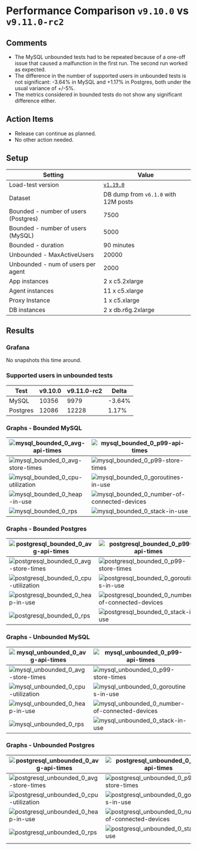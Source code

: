 # Performance Comparison `v9.10.0` vs `v9.11.0-rc2`

## Comments

- The MySQL unbounded tests had to be repeated because of a one-off issue that caused a malfunction in the first run. The second run worked as expected.
- The difference in the number of supported users in unbounded tests is not significant: -3.64% in MySQL and +1.17% in Postgres, both under the usual variance of +/-5%.
- The metrics considered in bounded tests do not show any significant difference either.

## Action Items

- Release can continue as planned.
- No other action needed.

## Setup

| Setting                              | Value                                                                                   |
| ------------------------------------ | --------------------------------------------------------------------------------------- |
| Load-test version                    | [`v1.19.0`](https://github.com/mattermost/mattermost-load-test-ng/releases/tag/v1.19.0) |
| Dataset                              | DB dump from `v6.1.0` with 12M posts                                                    |
| Bounded - number of users (Postgres) | 7500                                                                                    |
| Bounded - number of users (MySQL)    | 5000                                                                                    |
| Bounded - duration                   | 90 minutes                                                                              |
| Unbounded - MaxActiveUsers           | 20000                                                                                   |
| Unbounded - num of users per agent   | 2000                                                                                    |
| App instances                        | 2 x c5.2xlarge                                                                          |
| Agent instances                      | 11 x c5.xlarge                                                                          |
| Proxy Instance                       | 1 x c5.xlarge                                                                           |
| DB instances                         | 2 x db.r6g.2xlarge                                                                      |

## Results

### Grafana

No snapshots this time around.

### Supported users in unbounded tests

| Test     | v9.10.0 | v9.11.0-rc2 | Delta   |
| -------- | ------- | ----------- | ------- |
| MySQL    | 10356   | 9979        | \-3.64% |
| Postgres | 12086   | 12228       | 1.17%   |

### Graphs - Bounded MySQL

| ![mysql_bounded_0_avg-api-times](graphs/mysql_bounded_0_avg-api-times.png) | ![mysql_bounded_0_p99-api-times](graphs/mysql_bounded_0_p99-api-times.png) |
| --- | ---|
| ![mysql_bounded_0_avg-store-times](graphs/mysql_bounded_0_avg-store-times.png) | ![mysql_bounded_0_p99-store-times](graphs/mysql_bounded_0_p99-store-times.png) |
| ![mysql_bounded_0_cpu-utilization](graphs/mysql_bounded_0_cpu-utilization.png) | ![mysql_bounded_0_goroutines-in-use](graphs/mysql_bounded_0_goroutines-in-use.png) |
| ![mysql_bounded_0_heap-in-use](graphs/mysql_bounded_0_heap-in-use.png) | ![mysql_bounded_0_number-of-connected-devices](graphs/mysql_bounded_0_number-of-connected-devices.png) |
| ![mysql_bounded_0_rps](graphs/mysql_bounded_0_rps.png) | ![mysql_bounded_0_stack-in-use](graphs/mysql_bounded_0_stack-in-use.png) |

### Graphs - Bounded Postgres

| ![postgresql_bounded_0_avg-api-times](graphs/postgresql_bounded_0_avg-api-times.png) | ![postgresql_bounded_0_p99-api-times](graphs/postgresql_bounded_0_p99-api-times.png) |
| --- | ---|
| ![postgresql_bounded_0_avg-store-times](graphs/postgresql_bounded_0_avg-store-times.png) | ![postgresql_bounded_0_p99-store-times](graphs/postgresql_bounded_0_p99-store-times.png) |
| ![postgresql_bounded_0_cpu-utilization](graphs/postgresql_bounded_0_cpu-utilization.png) | ![postgresql_bounded_0_goroutines-in-use](graphs/postgresql_bounded_0_goroutines-in-use.png) |
| ![postgresql_bounded_0_heap-in-use](graphs/postgresql_bounded_0_heap-in-use.png) | ![postgresql_bounded_0_number-of-connected-devices](graphs/postgresql_bounded_0_number-of-connected-devices.png) |
| ![postgresql_bounded_0_rps](graphs/postgresql_bounded_0_rps.png) | ![postgresql_bounded_0_stack-in-use](graphs/postgresql_bounded_0_stack-in-use.png) |

### Graphs - Unbounded MySQL

| ![mysql_unbounded_0_avg-api-times](graphs/mysql_unbounded_0_avg-api-times.png)     | ![mysql_unbounded_0_p99-api-times](graphs/mysql_unbounded_0_p99-api-times.png)                             |
| --- | --- |
| ![mysql_unbounded_0_avg-store-times](graphs/mysql_unbounded_0_avg-store-times.png) | ![mysql_unbounded_0_p99-store-times](graphs/mysql_unbounded_0_p99-store-times.png)                         |
| ![mysql_unbounded_0_cpu-utilization](graphs/mysql_unbounded_0_cpu-utilization.png) | ![mysql_unbounded_0_goroutines-in-use](graphs/mysql_unbounded_0_goroutines-in-use.png)                     |
| ![mysql_unbounded_0_heap-in-use](graphs/mysql_unbounded_0_heap-in-use.png)         | ![mysql_unbounded_0_number-of-connected-devices](graphs/mysql_unbounded_0_number-of-connected-devices.png) |
| ![mysql_unbounded_0_rps](graphs/mysql_unbounded_0_rps.png)                         | ![mysql_unbounded_0_stack-in-use](graphs/mysql_unbounded_0_stack-in-use.png)                               |


### Graphs - Unbounded Postgres

| ![postgresql_unbounded_0_avg-api-times](graphs/postgresql_unbounded_0_avg-api-times.png)     | ![postgresql_unbounded_0_p99-api-times](graphs/postgresql_unbounded_0_p99-api-times.png)                             |
| --- | ---|
| ![postgresql_unbounded_0_avg-store-times](graphs/postgresql_unbounded_0_avg-store-times.png) | ![postgresql_unbounded_0_p99-store-times](graphs/postgresql_unbounded_0_p99-store-times.png)                         |
| ![postgresql_unbounded_0_cpu-utilization](graphs/postgresql_unbounded_0_cpu-utilization.png) | ![postgresql_unbounded_0_goroutines-in-use](graphs/postgresql_unbounded_0_goroutines-in-use.png)                     |
| ![postgresql_unbounded_0_heap-in-use](graphs/postgresql_unbounded_0_heap-in-use.png)         | ![postgresql_unbounded_0_number-of-connected-devices](graphs/postgresql_unbounded_0_number-of-connected-devices.png) |
| ![postgresql_unbounded_0_rps](graphs/postgresql_unbounded_0_rps.png)                         | ![postgresql_unbounded_0_stack-in-use](graphs/postgresql_unbounded_0_stack-in-use.png)                               |
                                                                                                                                                                                                 |                                                                                                                                                                                                                         |
